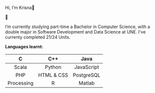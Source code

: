 Hi, I’m Krisna👋


🌱 

I’m currently studying part-time a Bachelor in Computer Science, with a double major in Software Development and Data Science at UNE. I've currenty completed 21/24 Units.


**Languages learnt:**

| C | C++ | Java |
:---: | :---: | :---: 
| Scala | Python | JavaScript |
| PHP | HTML & CSS | PostgreSQL |
| Processing | R | Matlab |
